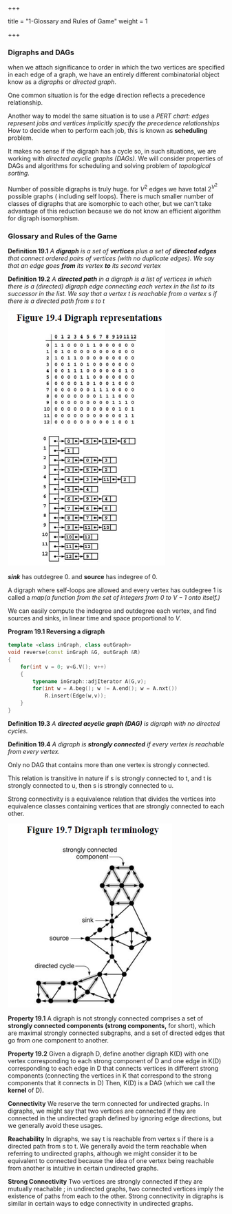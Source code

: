 +++

title = "1-Glossary and Rules of Game"
weight = 1

+++

### Digraphs and DAGs

when we attach significance to order in which the two vertices are specified in each edge of a graph, we have an entirely different combinatorial object know as a *digraphs* or *directed graph*.

One common situation is for the edge direction reflects a precedence relationship.

Another way to model the same situation is to use a *PERT chart: edges represent jobs and vertices implicitly specify the precedence relationships* How to decide when to perform each job, this is known as **scheduling** problem.

It makes no sense if the digraph has a cycle so, in such situations, we are working with *directed acyclic graphs (DAGs).* We will consider properties of DAGs and algorithms for scheduling and solving problem of *topological sorting.*

Number of possible digraphs is truly huge. for $V^2$ edges we have total $2^{V^2}$ possible graphs ( including self loops). There is much smaller number of classes of digraphs that are isomorphic to each other, but we can't take advantage of this reduction because we do not know an efficient algorithm for digraph isomorphism.

### Glossary and Rules of the Game

**Definition 19.1** *A **digraph** is a set of **vertices** plus a set of **directed edges** that connect ordered pairs of vertices (with no duplicate edges). We say that an edge goes **from** its vertex **to** its second vertex*

**Definition 19.2** *A **directed path** in a digraph is a list of vertices in which there is a (directed) digraph edge connecting each vertex in the list to its successor in the list. We say that a vertex $t$ is reachable from a vertex $s$ if there is a directed path from $s$ to $t$*



![image-20210113212702824](1_Glossary_and_Rules_of_Game.assets/image-20210113212702824.png)

***sink*** has outdegree 0. and **source** has indegree of 0.

A digraph where self-loops are allowed and every vertex has outdegree 1 is called a *map(a function from the set of integers from 0 to $V-1$ onto itself.)*

We can easily compute the indegree and outdegree each vertex, and find sources and sinks, in linear time and space proportional to $V$.

**Program 19.1 Reversing a digraph**

````c++
template <class inGraph, class outGraph>
void reverse(const inGraph &G, outGraph &R)
{
    for(int v = 0; v<G.V(); v++)
    {
        typename inGraph::adjIterator A(G,v);
        for(int w = A.beg(); w != A.end(); w = A.nxt())
            R.insert(Edge(w,v));
    }
}
````

**Definition 19.3** *A **directed acyclic graph (DAG)** is digraph with no directed cycles.*

**Definition 19.4** *A digraph is **strongly connected** if every vertex is reachable from every vertex.*

Only no DAG that contains more than one vertex is strongly connected.

This relation is transitive in nature if s is strongly connected to t, and t is strongly connected to u, then s is strongly connected to u.

Strong connectivity is a equivalence relation that divides the vertices into equivalence classes containing vertices that are strongly connected to each other.

![image-20210113214156188](1_Glossary_and_Rules_of_Game.assets/image-20210113214156188.png)

**Property 19.1** A digraph is not strongly connected comprises a set of **strongly connected components (strong components,** for short), which are maximal strongly connected subgraphs, and a set of directed edges that go from one component to another.

**Property 19.2** Given a digraph D, define another digraph K(D) with one vertex corresponding to each strong component of D and one edge in K(D) corresponding to each edge in D that connects vertices in different strong components (connecting the vertices in K that correspond to the strong components that it connects in D) Then, K(D) is a DAG (which we call the **kernel** of D).

**Connectivity** We reserve the term connected for undirected graphs. In digraphs, we might say that two vertices are connected if they are connected in the undirected graph defined by ignoring edge directions, but we generally avoid these usages.

**Reachability** In digraphs, we say t is reachable from vertex s if there is a directed path from s to t. We generally avoid the term reachable when referring to undirected graphs, although we might consider it to be equivalent to connected because the idea  of one vertex being reachable from another is intuitive in certain undirected graphs.

**Strong Connectivity** Two vertices are strongly connected if they are mutually reachable ; in undirected graphs, two connected vertices imply the existence of paths from each to the other. Strong connectivity in digraphs is similar in certain ways to edge connectivity in undirected graphs.